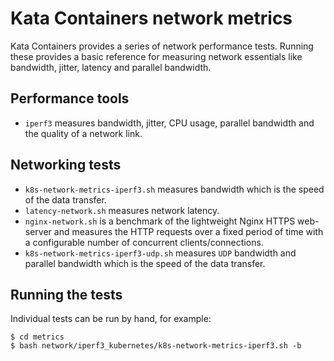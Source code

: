 # Kata Containers network metrics

Kata Containers provides a series of network performance tests. Running these provides a basic reference for measuring network essentials like 
bandwidth, jitter, latency and parallel bandwidth.

## Performance tools

- `iperf3` measures bandwidth, jitter, CPU usage, parallel bandwidth and the quality of a network link.

## Networking tests

- `k8s-network-metrics-iperf3.sh` measures bandwidth which is the speed of the data transfer.
- `latency-network.sh` measures network latency.
- `nginx-network.sh` is a benchmark of the lightweight Nginx HTTPS web-server and measures the HTTP requests over a fixed period of time with a configurable number of concurrent clients/connections.
- `k8s-network-metrics-iperf3-udp.sh` measures `UDP` bandwidth and parallel bandwidth which is the speed of the data transfer.

## Running the tests

Individual tests can be run by hand, for example:

``` 
$ cd metrics
$ bash network/iperf3_kubernetes/k8s-network-metrics-iperf3.sh -b
```

